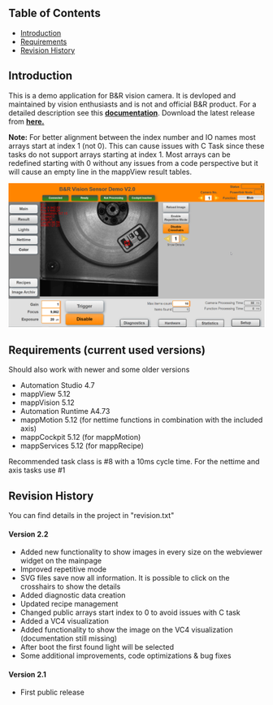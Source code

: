 ## Table of Contents
* [Introduction](#Introduction)
* [Requirements](#Requirements)
* [Revision History](#Revision-History)

<a name="Introduction"></a>
## Introduction
This is a demo application for B&R vision camera. It is devloped and maintained by vision enthusiasts and is not and official B&R product. For a detailed description see this [**documentation**](Logical/Documentation/Vision%20Demo%20Application.pdf). Download the latest release from [**here.**](../../releases)

**Note:** For better alignment between the index number and IO names most arrays start at index 1 (not 0). This can cause issues with C Task since these tasks do not support arrays starting at index 1. Most arrays can be redefined starting with 0 without any issues from a code perspective but it will cause an empty line in the mappView result tables.

![](Logical/Documentation/screenshot.png)

<a name="Requirements"></a>
## Requirements (current used versions)
Should also work with newer and some older versions
* Automation Studio 4.7
* mappView 5.12
* mappVision 5.12
* Automation Runtime A4.73
* mappMotion 5.12 (for nettime functions in combination with the included axis)
* mappCockpit 5.12 (for mappMotion)
* mappServices 5.12 (for mappRecipe)

Recommended task class is #8 with a 10ms cycle time. For the nettime and axis tasks use #1

<a name="Revision-History"></a>
## Revision History
You can find details in the project in "revision.txt"

#### Version 2.2
- Added new functionality to show images in every size on the webviewer widget on the mainpage
- Improved repetitive mode
- SVG files save now all information. It is possible to click on the crosshairs to show the details
- Added diagnostic data creation
- Updated recipe management
- Changed public arrays start index to 0 to avoid issues with C task
- Added a VC4 visualization
- Added functionality to show the image on the VC4 visualization (documentation still missing)
- After boot the first found light will be selected
- Some additional improvements, code optimizations & bug fixes

#### Version 2.1
- First public release
